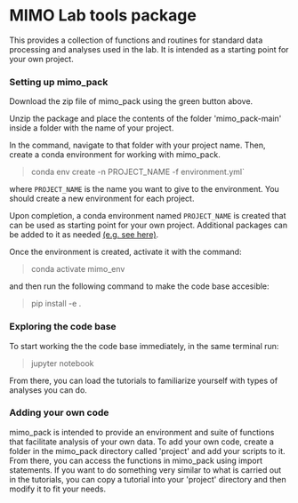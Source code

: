 # MIMO Lab tools package

This provides a collection of functions and routines for standard data processing and analyses used in the lab. It is intended as a starting point for your own project.

### Setting up mimo_pack

Download the zip file of mimo_pack using the green button above.

Unzip the package and place the contents of the folder 'mimo_pack-main' inside a folder with the name of your project.

In the command, navigate to that folder with your project name. Then, create a conda environment for working with mimo_pack.

> conda env create -n PROJECT_NAME -f environment.yml`

where `PROJECT_NAME` is the name you want to give to the environment. You should create a new environment for each project. 

Upon completion, a conda environment named `PROJECT_NAME` is created that can be used as starting point for your own project. Additional packages can be added to it as needed [(e.g. see here)](https://stackoverflow.com/questions/33680946/how-to-add-package-to-conda-environment-without-pip).

Once the environment is created, activate it with the command:
> conda activate mimo_env

and then run the following command to make the code base accesible:
> pip install -e .

### Exploring the code base
To start working the the code base immediately, in the same terminal run:
> jupyter notebook

From there, you can load the tutorials to familiarize yourself with types of analyses you can do.

### Adding your own code

mimo_pack is intended to provide an environment and suite of functions that facilitate analysis of your own data.  To add your own code, create a folder in the mimo_pack directory called 'project' and add your scripts to it. From there, you can access the functions in mimo_pack using import statements. If you want to do something very similar to what is carried out in the tutorials, you can copy a tutorial into your 'project' directory and then modify it to fit your needs.